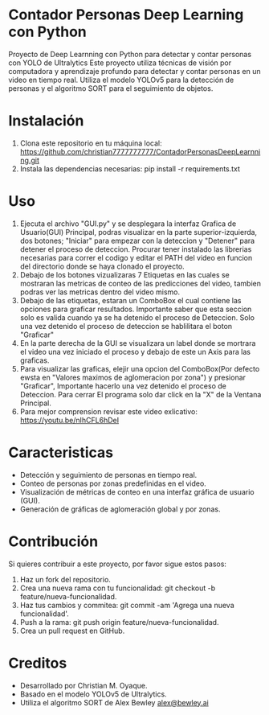 # Contador Personas  Deep Learning con Python
Proyecto de Deep Learnning con Python para detectar y contar personas con YOLO de Ultralytics
Este proyecto utiliza técnicas de visión por computadora y aprendizaje profundo para detectar y contar personas en un video en tiempo real. Utiliza el modelo YOLOv5 para la detección de personas y el algoritmo SORT para el seguimiento de objetos.

# Instalación
1. Clona este repositorio en tu máquina local: https://github.com/christian7777777777/ContadorPersonasDeepLearnning.git
2. Instala las dependencias necesarias: pip install -r requirements.txt

# Uso
1. Ejecuta el archivo "GUI.py" y se desplegara la interfaz Grafica de Usuario(GUI) Principal, podras visualizar en la parte superior-izquierda, dos botones; "Iniciar" para empezar con la deteccion y "Detener" para detener el proceso de deteccion. Procurar tener instalado las librerias necesarias para correr el codigo y editar el PATH del video en funcion del directorio donde se haya clonado el proyecto.
3. Debajo de los botones vizualizaras 7 Etiquetas en las cuales se mostraran las metricas de conteo de las predicciones del video, tambien podras ver las metricas dentro del video mismo.
4. Debajo de las etiquetas, estaran un ComboBox el cual contiene las opciones para graficar resultados. Importante saber que esta seccion solo es valida cuando ya se ha detenido el proceso de Deteccion. Solo una vez detenido el proceso de deteccion se hablilitara el boton "Graficar"
5. En la parte derecha de la GUI se visualizara un label donde se mortrara el video una vez iniciado el proceso y debajo de este un Axis para las graficas.
6. Para visualizar las graficas, elejir una opcion del ComboBox(Por defecto ewsta en "Valores maximos de aglomeracion por zona") y presionar "Graficar", Importante hacerlo una vez detenido el proceso de Deteccion. Para cerrar El programa solo dar click en la "X" de la Ventana Principal.
7. Para mejor comprension revisar este video exlicativo: https://youtu.be/nIhCFL6hDeI

# Caracteristicas
* Detección y seguimiento de personas en tiempo real.
* Conteo de personas por zonas predefinidas en el video.
* Visualización de métricas de conteo en una interfaz gráfica de usuario (GUI).
* Generación de gráficas de aglomeración global y por zonas.

# Contribución
Si quieres contribuir a este proyecto, por favor sigue estos pasos:
1. Haz un fork del repositorio.
2. Crea una nueva rama con tu funcionalidad: git checkout -b feature/nueva-funcionalidad.
3. Haz tus cambios y commitea: git commit -am 'Agrega una nueva funcionalidad'.
4. Push a la rama: git push origin feature/nueva-funcionalidad.
5. Crea un pull request en GitHub.

# Creditos
* Desarrollado por Christian M. Oyaque.
* Basado en el modelo YOLOv5 de Ultralytics.
* Utiliza el algoritmo SORT de Alex Bewley alex@bewley.ai
   

